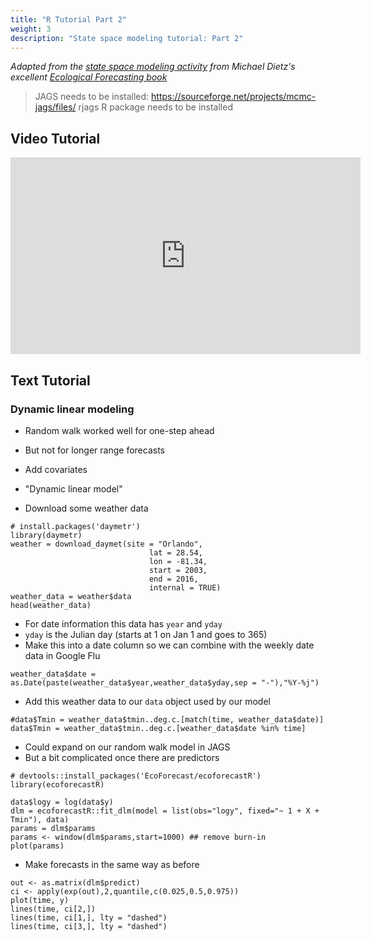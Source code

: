 ```yaml
---
title: "R Tutorial Part 2"
weight: 3
description: "State space modeling tutorial: Part 2"
---
```


*Adapted from
the
[state space modeling activity](https://github.com/EcoForecast/EF_Activities/blob/master/Exercise_06_StateSpace.Rmd) from
Michael Dietz's
excellent
[Ecological Forecasting book](https://www.amazon.com/Ecological-Forecasting-Michael-C-Dietze/dp/0691160570)*

> JAGS needs to be installed: https://sourceforge.net/projects/mcmc-jags/files/
> rjags R package needs to be installed

## Video Tutorial

<iframe width="560" height="315" src="https://www.youtube.com/embed/T3ZGhXAO6VY" frameborder="0" allow="accelerometer; autoplay; clipboard-write; encrypted-media; gyroscope; picture-in-picture" allowfullscreen></iframe>

## Text Tutorial

### Dynamic linear modeling

* Random walk worked well for one-step ahead
* But not for longer range forecasts
* Add covariates
* "Dynamic linear model"

* Download some weather data

```{r}
# install.packages('daymetr')
library(daymetr)
weather = download_daymet(site = "Orlando",
                               lat = 28.54,
                               lon = -81.34,
                               start = 2003,
                               end = 2016,
                               internal = TRUE)
weather_data = weather$data
head(weather_data)
```

* For date information this data has `year` and `yday`
* `yday` is the Julian day (starts at 1 on Jan 1 and goes to 365)
* Make this into a date column so we can combine with the weekly date data in Google Flu

```{r}
weather_data$date = as.Date(paste(weather_data$year,weather_data$yday,sep = "-"),"%Y-%j")
```

* Add this weather data to our `data` object used by our model

```{r}
#data$Tmin = weather_data$tmin..deg.c.[match(time, weather_data$date)]
data$Tmin = weather_data$tmin..deg.c.[weather_data$date %in% time]
```

* Could expand on our random walk model in JAGS
* But a bit complicated once there are predictors

```{r}
# devtools::install_packages('EcoForecast/ecoforecastR')
library(ecoforecastR)

data$logy = log(data$y)
dlm = ecoforecastR::fit_dlm(model = list(obs="logy", fixed="~ 1 + X + Tmin"), data)
params = dlm$params
params <- window(dlm$params,start=1000) ## remove burn-in
plot(params)
```

* Make forecasts in the same way as before

```
out <- as.matrix(dlm$predict)
ci <- apply(exp(out),2,quantile,c(0.025,0.5,0.975))
plot(time, y)
lines(time, ci[2,])
lines(time, ci[1,], lty = "dashed")
lines(time, ci[3,], lty = "dashed")
```
